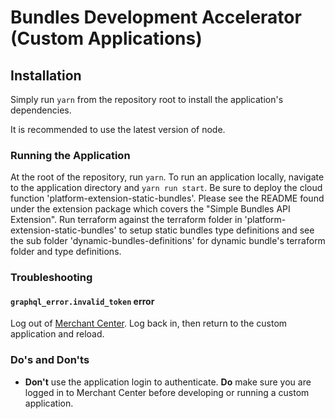 # Bundles Development Accelerator (Custom Applications)

## Installation

Simply run `yarn` from the repository root to install the application's
dependencies.

It is recommended to use the latest version of node.

### Running the Application

At the root of the repository, run `yarn`. To run an application locally, navigate to the application directory and `yarn run start`.
Be sure to deploy the cloud function 'platform-extension-static-bundles'. Please see the README found under the extension package which covers the "Simple Bundles API Extension".
Run terraform against the terraform folder in 'platform-extension-static-bundles' to setup static bundles type definitions and see the sub folder 'dynamic-bundles-definitions' for 
dynamic bundle's terraform folder and type definitions.

### Troubleshooting

#### `graphql_error.invalid_token` error
Log out of [Merchant Center](https://mc.us-central1.gcp.commercetools.com). Log back in, then return to the custom application and reload.

### Do's and Don'ts

* **Don't** use the application login to authenticate. **Do** make sure you are logged in to Merchant Center before developing or running a custom application.
